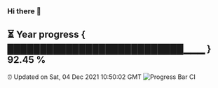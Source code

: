 ### Hi there 👋
⏳ Year progress { ███████████████████████████▁▁▁ } 92.45 %
---
⏰ Updated on Sat, 04 Dec 2021 10:50:02 GMT
![Progress Bar CI](https://github.com/liununu/liununu/workflows/Progress%20Bar%20CI/badge.svg)
